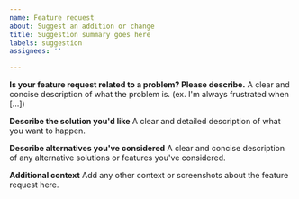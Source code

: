 ```yaml
---
name: Feature request
about: Suggest an addition or change
title: Suggestion summary goes here
labels: suggestion
assignees: ''

---
```


**Is your feature request related to a problem? Please describe.**
A clear and concise description of what the problem is. (ex. I'm always frustrated when [...])

**Describe the solution you'd like**
A clear and detailed description of what you want to happen.

**Describe alternatives you've considered**
A clear and concise description of any alternative solutions or features you've considered.

**Additional context**
Add any other context or screenshots about the feature request here.
